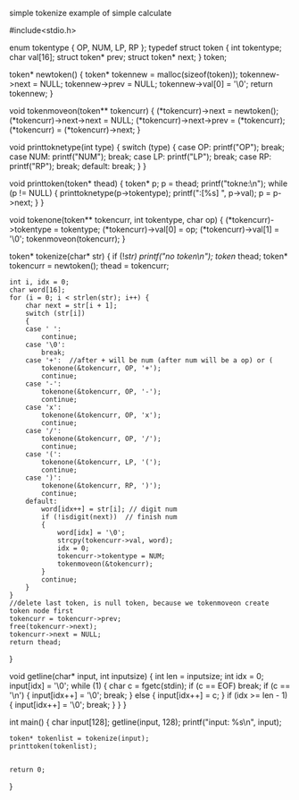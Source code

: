 simple tokenize example of simple calculate

    
#include<stdio.h>

enum tokentype
{
	OP, NUM, LP, RP
};
typedef struct token {
	int tokentype;
	char val[16];
	struct token* prev;
	struct token* next;
} token;

token* newtoken()
{
	token* tokennew = malloc(sizeof(token));
	tokennew->next = NULL;
	tokennew->prev = NULL;
	tokennew->val[0] = '\0';
	return tokennew;
}


void tokenmoveon(token** tokencurr)
{
	(*tokencurr)->next = newtoken();
	(*tokencurr)->next->next = NULL;
	(*tokencurr)->next->prev = (*tokencurr);
	(*tokencurr) = (*tokencurr)->next;
}

void printtoknetype(int type)
{
	switch (type)
	{
	case OP:
		printf("OP");
		break;
	case NUM:
		printf("NUM");
		break;
	case LP:
		printf("LP");
		break;
	case RP:
		printf("RP");
		break;
	default:
		break;
	}
}

void printtoken(token* thead)
{
	token* p;
	p = thead;
	printf("tokne:\n");
	while (p != NULL)
	{
		printtoknetype(p->tokentype);
		printf(":[%s] ", p->val);
		p = p->next;
	}
}

void tokenone(token** tokencurr, int tokentype, char op)
{
	(*tokencurr)->tokentype = tokentype;
	(*tokencurr)->val[0] = op;
	(*tokencurr)->val[1] = '\0';
	tokenmoveon(tokencurr);
}

token* tokenize(char* str)
{
	if (!*str) printf("no token\n");
	token* thead;
	token* tokencurr = newtoken();
	thead = tokencurr;

	int i, idx = 0;
	char word[16];
	for (i = 0; i < strlen(str); i++) {
		char next = str[i + 1];
		switch (str[i])
		{
		case ' ':
			continue;
		case '\0':
			break;
		case '+':  //after + will be num (after num will be a op) or (
			tokenone(&tokencurr, OP, '+');
			continue;
		case '-':
			tokenone(&tokencurr, OP, '-');
			continue;
		case 'x':
			tokenone(&tokencurr, OP, 'x');
			continue;
		case '/':
			tokenone(&tokencurr, OP, '/');
			continue;
		case '(':
			tokenone(&tokencurr, LP, '(');
			continue;
		case ')':
			tokenone(&tokencurr, RP, ')');
			continue;
		default:
			word[idx++] = str[i]; // digit num
			if (!isdigit(next))  // finish num
			{
				word[idx] = '\0';
				strcpy(tokencurr->val, word);
				idx = 0;
				tokencurr->tokentype = NUM;
				tokenmoveon(&tokencurr);
			}
			continue;
		}
	}
	//delete last token, is null token, because we tokenmoveon create token node first
	tokencurr = tokencurr->prev;
	free(tokencurr->next);
	tokencurr->next = NULL;
	return thead;

}


void getline(char* input, int inputsize) {
	int len = inputsize;
	int idx = 0;
	input[idx] = '\0';
	while (1)
	{
		char c = fgetc(stdin);
		if (c == EOF)
			break;
		if (c == '\n')
		{
			input[idx++] = '\0';
			break;
		}
		else {
			input[idx++] = c;
		}
		if (idx >= len - 1)
		{
			input[idx++] = '\0';
			break;
		}
	}
}

int main()
{
	char input[128];
	getline(input, 128);
	printf("input: %s\n", input);

	token* tokenlist = tokenize(input);
	printtoken(tokenlist);


	return 0;
}